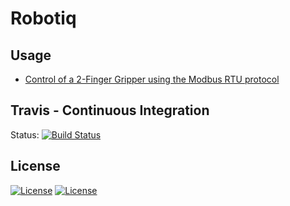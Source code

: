 # Robotiq

## Usage
- [Control of a 2-Finger Gripper using the Modbus RTU protocol](https://wiki.ros.org/robotiq/Tutorials/Control%20of%20a%202-Finger%20Gripper%20using%20the%20Modbus%20RTU%20protocol%20%28ros%20kinetic%20and%20newer%20releases%29)

## Travis - Continuous Integration
Status: [![Build Status](https://travis-ci.com/ros-industrial/robotiq.svg?branch=kinetic-devel)](https://travis-ci.com/ros-industrial/robotiq)

## License
[![License](https://img.shields.io/badge/License-Apache%202.0-blue.svg)](https://opensource.org/licenses/Apache-2.0)
[![License](https://img.shields.io/badge/License-BSD%203--Clause-blue.svg)](https://opensource.org/licenses/BSD-3-Clause)